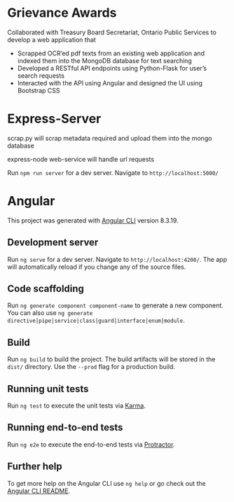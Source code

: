 # Grievance Awards

Collaborated with Treasury Board Secretariat, Ontario Public Services to develop a web application that
-	Scrapped OCR’ed pdf texts from an existing web application and indexed them into the MongoDB database for text searching
-	Developed a RESTful API endpoints using Python-Flask for user’s search requests
-	Interacted with the API using Angular and designed the UI using Bootstrap CSS


# Express-Server

scrap.py will scrap metadata required and upload them into the mongo database

express-node web-service will handle url requests

Run `npm run server` for a dev server. Navigate to `http://localhost:5000/`

# Angular

This project was generated with [Angular CLI](https://github.com/angular/angular-cli) version 8.3.19.

## Development server

Run `ng serve` for a dev server. Navigate to `http://localhost:4200/`. The app will automatically reload if you change any of the source files.

## Code scaffolding

Run `ng generate component component-name` to generate a new component. You can also use `ng generate directive|pipe|service|class|guard|interface|enum|module`.

## Build

Run `ng build` to build the project. The build artifacts will be stored in the `dist/` directory. Use the `--prod` flag for a production build.

## Running unit tests

Run `ng test` to execute the unit tests via [Karma](https://karma-runner.github.io).

## Running end-to-end tests

Run `ng e2e` to execute the end-to-end tests via [Protractor](http://www.protractortest.org/).

## Further help

To get more help on the Angular CLI use `ng help` or go check out the [Angular CLI README](https://github.com/angular/angular-cli/blob/master/README.md).
